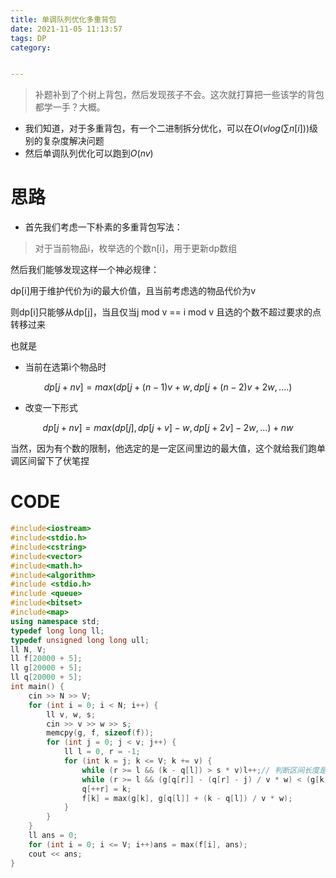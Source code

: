 ```yaml
---
title: 单调队列优化多重背包
date: 2021-11-05 11:13:57
tags: DP
category: 


---
```




> 补题补到了个树上背包，然后发现孩子不会。这次就打算把一些该学的背包都学一手？大概。
- 我们知道，对于多重背包，有一个二进制拆分优化，可以在$O(vlog(\sum{n[i]}))$级别的复杂度解决问题
- 然后单调队列优化可以跑到$O(nv)$



<!-- more -->

# 思路

- 首先我们考虑一下朴素的多重背包写法：

> 对于当前物品i，枚举选的个数n[i]，用于更新dp数组

然后我们能够发现这样一个神必规律：

dp[i]用于维护代价为i的最大价值，且当前考虑选的物品代价为v

则dp[i]只能够从dp[j]，当且仅当j mod v == i mod v 且选的个数不超过要求的点转移过来

也就是

- 当前在选第i个物品时


$$
dp[j+nv]=max(dp[j+(n-1)v+w,dp[j+(n-2)v+2w,....)
$$

- 改变一下形式

$$
dp[j+nv]=max(dp[j],dp[j+v]-w,dp[j+2v]-2w,...)+nw
$$



当然，因为有个数的限制，他选定的是一定区间里边的最大值，这个就给我们跑单调区间留下了伏笔捏

# CODE

```c++
#include<iostream>
#include<stdio.h>
#include<cstring>
#include<vector>
#include<math.h>
#include<algorithm>
#include <stdio.h>
#include <queue>
#include<bitset>
#include<map>
using namespace std;
typedef long long ll;
typedef unsigned long long ull;
ll N, V;
ll f[20000 + 5];
ll g[20000 + 5];
ll q[20000 + 5];
int main() {
	cin >> N >> V;
	for (int i = 0; i < N; i++) {
		ll v, w, s;
		cin >> v >> w >> s;
		memcpy(g, f, sizeof(f));
		for (int j = 0; j < v; j++) {
			ll l = 0, r = -1;
			for (int k = j; k <= V; k += v) {
				while (r >= l && (k - q[l]) > s * v)l++;// 判断区间长度是否超过
				while (r >= l && (g[q[r]] - (q[r] - j) / v * w) < (g[k] - (k - j) / v * w))r--;
				q[++r] = k;
				f[k] = max(g[k], g[q[l]] + (k - q[l]) / v * w);
			}
		}
	}
	ll ans = 0;
	for (int i = 0; i <= V; i++)ans = max(f[i], ans);
	cout << ans;
}
```

